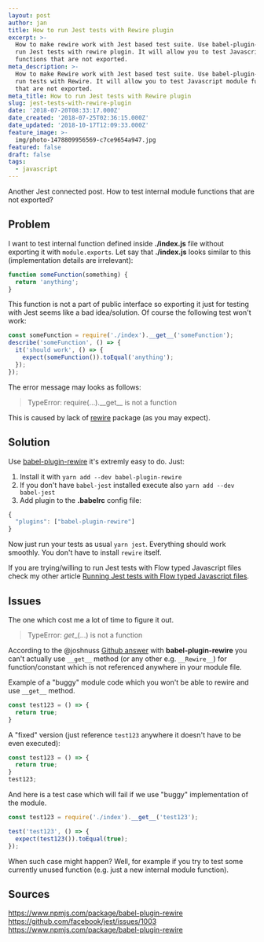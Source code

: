 ```yaml
---
layout: post
author: jan
title: How to run Jest tests with Rewire plugin
excerpt: >-
  How to make rewire work with Jest based test suite. Use babel-plugin-rewire to
  run Jest tests with rewire plugin. It will allow you to test Javascript module
  functions that are not exported.
meta_description: >-
  How to make Rewire work with Jest based test suite. Use babel-plugin-rewire to
  run tests with Rewire. It will allow you to test Javascript module functions
  that are not exported.
meta_title: How to run Jest tests with Rewire plugin
slug: jest-tests-with-rewire-plugin
date: '2018-07-20T08:33:17.000Z'
date_created: '2018-07-25T02:36:15.000Z'
date_updated: '2018-10-17T12:09:33.000Z'
feature_image: >-
  img/photo-1478809956569-c7ce9654a947.jpg
featured: false
draft: false
tags:
  - javascript
---
```

Another Jest connected post. How to test internal module functions that are not exported?

## Problem

I want to test internal function defined inside **./index.js** file without exporting it with `module.exports`. Let say that **./index.js** looks similar to this (implementation details are irrelevant):
```js
function someFunction(something) {
  return 'anything';
}
```

This function is not a part of public interface so exporting it just for testing with Jest seems like a bad idea/solution.
Of course the following test won't work:
```js
const someFunction = require('./index').__get__('someFunction');
describe('someFunction', () => {
  it('should work', () => {
    expect(someFunction()).toEqual('anything');
  });
});
```
The error message may looks as follows:

> TypeError: require(...).\_\_get__ is not a function

This is caused by lack of [rewire](https://github.com/jhnns/rewire) package (as you may expect).

## Solution

Use [babel-plugin-rewire](https://www.npmjs.com/package/babel-plugin-rewire) it's extremly easy to do. Just:

1. Install it with `yarn add --dev babel-plugin-rewire`
2. If you don't have `babel-jest` installed execute also `yarn add --dev babel-jest`
3. Add plugin to the **.babelrc** config file:

```javascript
{
  "plugins": ["babel-plugin-rewire"]
}
```

Now just run your tests as usual `yarn jest`. Everything should work smoothly.
You don't have to install `rewire` itself.

If you are trying/willing to run Jest tests with Flow typed Javascript files check my other article [Running Jest tests with Flow typed Javascript files](https://grzegorowski.com/jest-tests-flow-type).

## Issues

The one which cost me a lot of time to figure it out.

> TypeError: _get__(...) is not a function

According to the @joshnuss [Github answer](https://github.com/speedskater/babel-plugin-rewire/issues/109#issuecomment-202526786) with **babel-plugin-rewire** you can't actually use `__get__` method (or any other e.g. `__Rewire__`) for function/constant which is not referenced anywhere in your module file.

Example of a "buggy" module code which you won't be able to rewire and use `__get__` method.

```javascript
const test123 = () => {
  return true;
}
```

A "fixed" version (just reference `test123` anywhere it doesn't have to be even executed):

```javascript
const test123 = () => {
  return true;
}
test123;
```

And here is a test case which will fail if we use "buggy" implementation of the module.

```javascript
const test123 = require('./index').__get__('test123');

test('test123', () => {
  expect(test123()).toEqual(true);
});
```

When such case might happen? Well, for example if you try to test some currently unused function (e.g. just a new internal module function).

## Sources

https://www.npmjs.com/package/babel-plugin-rewire
https://github.com/facebook/jest/issues/1003
https://www.npmjs.com/package/babel-plugin-rewire
